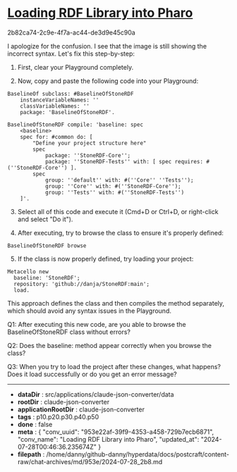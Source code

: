# [Loading RDF Library into Pharo](https://claude.ai/chat/953e22af-39f9-4353-a458-729b7ecb6871)

2b82ca74-2c9e-4f7a-ac44-de3d9e45c90a

 I apologize for the confusion. I see that the image is still showing the incorrect syntax. Let's fix this step-by-step:

1. First, clear your Playground completely.

2. Now, copy and paste the following code into your Playground:

```smalltalk
BaselineOf subclass: #BaselineOfStoneRDF
	instanceVariableNames: ''
	classVariableNames: ''
	package: 'BaselineOfStoneRDF'.

BaselineOfStoneRDF compile: 'baseline: spec
	<baseline>
	spec for: #common do: [
		"Define your project structure here"
		spec 
			package: ''StoneRDF-Core'';
			package: ''StoneRDF-Tests'' with: [ spec requires: #(''StoneRDF-Core'') ].
		spec 
			group: ''default'' with: #(''Core'' ''Tests'');
			group: ''Core'' with: #(''StoneRDF-Core'');
			group: ''Tests'' with: #(''StoneRDF-Tests'')
	]'.
```

3. Select all of this code and execute it (Cmd+D or Ctrl+D, or right-click and select "Do it").

4. After executing, try to browse the class to ensure it's properly defined:

```smalltalk
BaselineOfStoneRDF browse
```

5. If the class is now properly defined, try loading your project:

```smalltalk
Metacello new
  baseline: 'StoneRDF';
  repository: 'github://danja/StoneRDF:main';
  load.
```

This approach defines the class and then compiles the method separately, which should avoid any syntax issues in the Playground.

Q1: After executing this new code, are you able to browse the BaselineOfStoneRDF class without errors?

Q2: Does the baseline: method appear correctly when you browse the class?

Q3: When you try to load the project after these changes, what happens? Does it load successfully or do you get an error message?

---

* **dataDir** : src/applications/claude-json-converter/data
* **rootDir** : claude-json-converter
* **applicationRootDir** : claude-json-converter
* **tags** : p10.p20.p30.p40.p50
* **done** : false
* **meta** : {
  "conv_uuid": "953e22af-39f9-4353-a458-729b7ecb6871",
  "conv_name": "Loading RDF Library into Pharo",
  "updated_at": "2024-07-28T00:46:36.235674Z"
}
* **filepath** : /home/danny/github-danny/hyperdata/docs/postcraft/content-raw/chat-archives/md/953e/2024-07-28_2b8.md